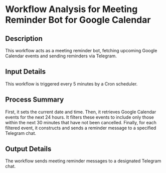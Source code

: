 # Workflow Analysis for Meeting Reminder Bot for Google Calendar

## Description
This workflow acts as a meeting reminder bot, fetching upcoming Google Calendar events and sending reminders via Telegram.

## Input Details
This workflow is triggered every 5 minutes by a Cron scheduler.

## Process Summary
First, it sets the current date and time. Then, it retrieves Google Calendar events for the next 24 hours. It filters these events to include only those within the next 30 minutes that have not been cancelled. Finally, for each filtered event, it constructs and sends a reminder message to a specified Telegram chat.

## Output Details
The workflow sends meeting reminder messages to a designated Telegram chat.
